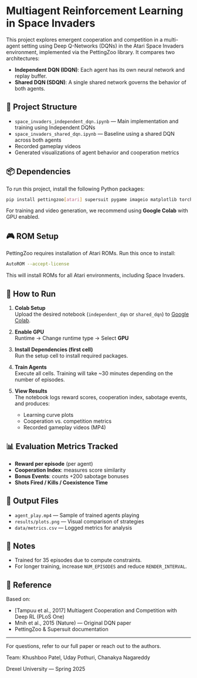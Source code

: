 # Multiagent Reinforcement Learning in Space Invaders

This project explores emergent cooperation and competition in a multi-agent setting using Deep Q-Networks (DQNs) in the Atari Space Invaders environment, implemented via the PettingZoo library. It compares two architectures:

- **Independent DQN (IDQN)**: Each agent has its own neural network and replay buffer.
- **Shared DQN (SDQN)**: A single shared network governs the behavior of both agents.

## 🧠 Project Structure

- `space_invaders_independent_dqn.ipynb` — Main implementation and training using Independent DQNs
- `space_invaders_shared_dqn.ipynb` — Baseline using a shared DQN across both agents
- Recorded gameplay videos
- Generated visualizations of agent behavior and cooperation metrics

## 📦 Dependencies

To run this project, install the following Python packages:

```bash
pip install pettingzoo[atari] supersuit pygame imageio matplotlib torch
```

For training and video generation, we recommend using **Google Colab** with GPU enabled.

## 🎮 ROM Setup

PettingZoo requires installation of Atari ROMs. Run this once to install:

```bash
AutoROM --accept-license
```

This will install ROMs for all Atari environments, including Space Invaders.

## 🚀 How to Run

1. **Colab Setup**  
   Upload the desired notebook (`independent_dqn` or `shared_dqn`) to [Google Colab](https://colab.research.google.com/).

2. **Enable GPU**  
   Runtime → Change runtime type → Select **GPU**

3. **Install Dependencies (first cell)**  
   Run the setup cell to install required packages.

4. **Train Agents**  
   Execute all cells. Training will take ~30 minutes depending on the number of episodes.

5. **View Results**  
   The notebook logs reward scores, cooperation index, sabotage events, and produces:
   - Learning curve plots
   - Cooperation vs. competition metrics
   - Recorded gameplay videos (MP4)

## 📊 Evaluation Metrics Tracked

- **Reward per episode** (per agent)
- **Cooperation Index**: measures score similarity
- **Bonus Events**: counts +200 sabotage bonuses
- **Shots Fired / Kills / Coexistence Time**

## 📂 Output Files

- `agent_play.mp4` — Sample of trained agents playing
- `results/plots.png` — Visual comparison of strategies
- `data/metrics.csv` — Logged metrics for analysis

## 📌 Notes

- Trained for 35 episodes due to compute constraints.
- For longer training, increase `NUM_EPISODES` and reduce `RENDER_INTERVAL`.

## 🧾 Reference

Based on:
- [Tampuu et al., 2017] Multiagent Cooperation and Competition with Deep RL (PLoS One)
- Mnih et al., 2015 (Nature) — Original DQN paper
- PettingZoo & Supersuit documentation

---

For questions, refer to our full paper or reach out to the authors.

Team: Khushboo Patel, Uday Pothuri, Chanakya Nagareddy

Drexel University — Spring 2025